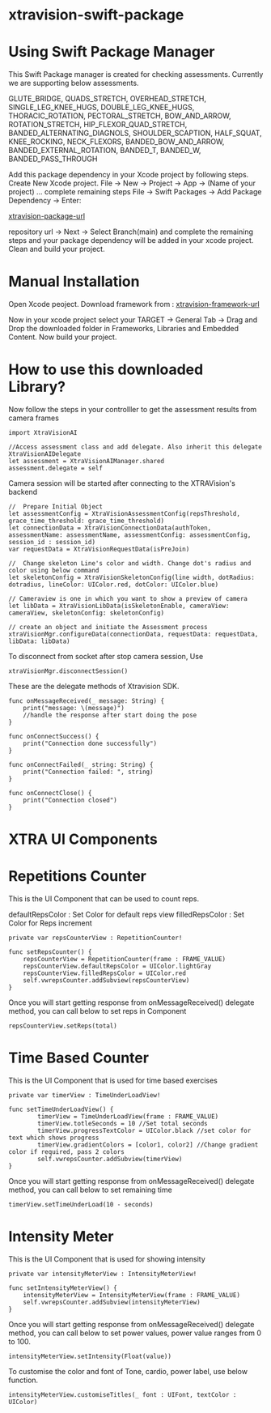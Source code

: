 # xtravision-swift-package

# Using Swift Package Manager

This Swift Package manager is created for checking assessments. Currently we are supporting below assessments.

GLUTE_BRIDGE, QUADS_STRETCH, OVERHEAD_STRETCH, SINGLE_LEG_KNEE_HUGS, DOUBLE_LEG_KNEE_HUGS, THORACIC_ROTATION, PECTORAL_STRETCH, BOW_AND_ARROW, ROTATION_STRETCH, HIP_FLEXOR_QUAD_STRETCH, BANDED_ALTERNATING_DIAGNOLS, SHOULDER_SCAPTION, HALF_SQUAT, KNEE_ROCKING, NECK_FLEXORS, BANDED_BOW_AND_ARROW, BANDED_EXTERNAL_ROTATION, BANDED_T, BANDED_W, BANDED_PASS_THROUGH

Add this package dependency in your Xcode project by following steps.
Create New Xcode project. File -> New -> Project -> App -> (Name of your project) ... complete remaining steps
File -> Swift Packages -> Add Package Dependency -> Enter:

 [xtravision-package-url](https://github.com/xtravision-ai/xtravision-swift-package.git)

repository url -> Next -> Select Branch(main) and complete the remaining steps and your package dependency will be added in your xcode project.
Clean and build your project.

# Manual Installation

Open Xcode peoject.
Download framework from :
 [xtravision-framework-url](https://github.com/xtravision-ai/xtravision-swift-framework/releases/download/v1.0.3/XtraVisionAI.xcframework.zip)
 
Now in your xcode project select your TARGET -> General Tab -> Drag and Drop the downloaded folder in Frameworks, Libraries and Embedded Content.
Now build your project.

# How to use this downloaded Library?

Now follow the steps in your controlller to get the assessment results from camera frames 
```
import XtraVisionAI

//Access assessment class and add delegate. Also inherit this delegate XtraVisionAIDelegate
let assessment = XtraVisionAIManager.shared
assessment.delegate = self

```

Camera session will be started after connecting to the XTRAVision's backend

```
//  Prepare Initial Object
let assessmentConfig = XtraVisionAssessmentConfig(repsThreshold, grace_time_threshold: grace_time_threshold)
let connectionData = XtraVisionConnectionData(authToken, assessmentName: assessmentName, assessmentConfig: assessmentConfig, session_id : session_id)
var requestData = XtraVisionRequestData(isPreJoin)

//  Change skeleton Line's color and width. Change dot's radius and color using below command
let skeletonConfig = XtraVisionSkeletonConfig(line width, dotRadius: dotradius, lineColor: UIColor.red, dotColor: UIColor.blue)

// Cameraview is one in which you want to show a preview of camera
let libData = XtraVisionLibData(isSkeletonEnable, cameraView: cameraView, skeletonConfig: skeletonConfig)

// create an object and initiate the Assessment process
xtraVisionMgr.configureData(connectionData, requestData: requestData, libData: libData)

```

To disconnect from socket after stop camera session, Use

```
xtraVisionMgr.disconnectSession()

```
These are the delegate methods of Xtravision SDK.

```
func onMessageReceived(_ message: String) {
    print("message: \(message)")
    //handle the response after start doing the pose
}

func onConnectSuccess() {
    print("Connection done successfully")
}
    
func onConnectFailed(_ string: String) {
    print("Connection failed: ", string)
}
    
func onConnectClose() {
    print("Connection closed")
}
```

# XTRA UI Components

# Repetitions Counter

This is the UI Component that can be used to count reps. 

 defaultRepsColor : Set Color for default reps view
 filledRepsColor : Set Color for Reps increment 

```
private var repsCounterView : RepetitionCounter!

func setRepsCounter() {
    repsCounterView = RepetitionCounter(frame : FRAME_VALUE)
    repsCounterView.defaultRepsColor = UIColor.lightGray
    repsCounterView.filledRepsColor = UIColor.red
    self.vwrepsCounter.addSubview(repsCounterView)
}

```

Once you will start getting response from onMessageReceived() delegate method, you can call below to set reps in Component

```
repsCounterView.setReps(total)

```
# Time Based Counter

This is the UI Component that is used for time based exercises 

```
private var timerView : TimeUnderLoadView!

func setTimeUnderLoadView() {
        timerView = TimeUnderLoadView(frame : FRAME_VALUE)
        timerView.totleSeconds = 10 //Set total seconds 
        timerView.progressTextColor = UIColor.black //set color for text which shows progress
        timerView.gradientColors = [color1, color2] //Change gradient color if required, pass 2 colors
        self.vwrepsCounter.addSubview(timerView)
}
```
Once you will start getting response from onMessageReceived() delegate method, you can call below to set remaining time 

```
timerView.setTimeUnderLoad(10 - seconds)

```
# Intensity Meter

This is the UI Component that is used for showing intensity 

```
private var intensityMeterView : IntensityMeterView!

func setIntensityMeterView() {
    intensityMeterView = IntensityMeterView(frame : FRAME_VALUE)
    self.vwrepsCounter.addSubview(intensityMeterView)
}

```
Once you will start getting response from onMessageReceived() delegate method, you can call below to set power values, power value ranges from 0 to 100.

```
intensityMeterView.setIntensity(Float(value))

```
To customise the color and font of Tone, cardio, power label, use below function.

```
intensityMeterView.customiseTitles(_ font : UIFont, textColor : UIColor)

```
